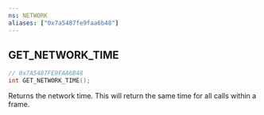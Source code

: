 ```yaml
---
ns: NETWORK
aliases: ["0x7a5487fe9faa6b48"]
---
```

## GET_NETWORK_TIME

```c
// 0x7A5487FE9FAA6B48
int GET_NETWORK_TIME();
```

Returns the network time. This will return the same time for all calls within a frame.

